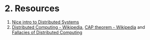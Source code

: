 # 2. Resources

1. [Nice intro to Distributed 
Systems](https://www.freecodecamp.org/news/a-thorough-introduction-to-distributed-systems-3b91562c9b3c/)
2. [Distributed Computing - 
Wikipedia](https://en.wikipedia.org/wiki/Distributed_computing), 
[CAP theorem - 
Wikipedia](https://en.wikipedia.org/wiki/CAP_theorem) and [Fallacies 
of Distributed 
Computing](https://en.wikipedia.org/wiki/Fallacies_of_distributed_computing)


